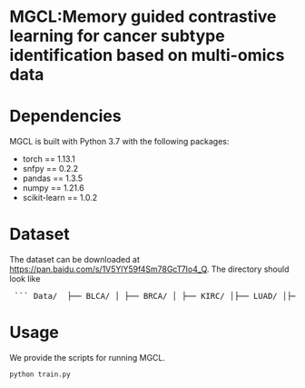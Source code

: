 # MGCL:Memory guided contrastive learning for cancer subtype identification based on multi-omics data

# Dependencies
MGCL is built with Python 3.7 with the following packages:
* torch == 1.13.1
* snfpy == 0.2.2
* pandas == 1.3.5
* numpy == 1.21.6
* scikit-learn == 1.0.2
  
# Dataset
The dataset can be downloaded at  https://pan.baidu.com/s/1V5YlY59f4Sm78GcT7Io4_Q. The directory should look like


<pre> ``` Data/  ├── BLCA/ │ ├── BRCA/ │ ├── KIRC/ │├── LUAD/ │├── PAAD/ │├── SKCM/ │├── STAD/ │└── UCEC/ ``` </pre>

# Usage
We provide the scripts for running MGCL.  

```
python train.py



